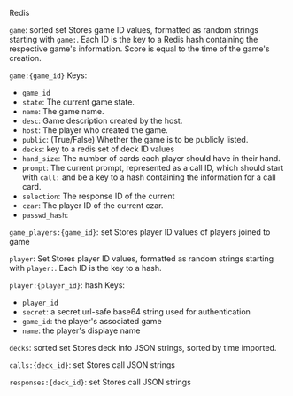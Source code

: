 Redis

`game`: sorted set
Stores game ID values, formatted as random strings starting with `game:`. Each ID is the key to a Redis hash containing the respective game's information. Score is equal to the time of the game's creation.

`game:{game_id}`
Keys:
* `game_id`
* `state`: The current game state.
* `name`: The game name.
* `desc`: Game description created by the host.
* `host`: The player who created the game.
* `public`: (True/False) Whether the game is to be publicly listed.
* `decks`: key to a redis set of deck ID values
* `hand_size`: The number of cards each player should have in their hand.
* `prompt`: The current prompt, represented as a call ID, which should start with `call:` and be a key to a hash containing the information for a call card.
* `selection`: The response ID of the current
* `czar`: The player ID of the current czar.
* `passwd_hash`: 

`game_players:{game_id}`: set
Stores player ID values of players joined to game


`player`: Set
Stores player ID values, formatted as random strings starting with `player:`. Each ID is the key to a hash.

`player:{player_id}`: hash
Keys:
* `player_id`
* `secret`: a secret url-safe base64 string used for authentication
* `game_id`: the player's associated game
* `name`: the player's displaye name


`decks`: sorted set
Stores deck info JSON strings, sorted by time imported.

`calls:{deck_id}`: set
Stores call JSON strings

`responses:{deck_id}`: set
Stores call JSON strings
